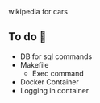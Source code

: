 wikipedia for cars



## To do :wrench: 
- DB for sql commands
- Makefile
    - Exec command
- Docker Container
- Logging in container

